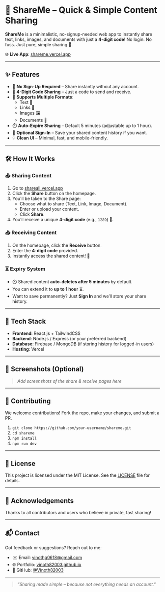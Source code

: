 # 🚀 ShareMe – Quick & Simple Content Sharing

**ShareMe** is a minimalistic, no-signup-needed web app to instantly share text, links, images, and documents with just a **4-digit code**! No login. No fuss. Just pure, simple sharing 🔄.

🌐 **Live App**: [shareme.vercel.app](https://shareme.vercel.app)

---

## ✨ Features

- 🔐 **No Sign-Up Required** – Share instantly without any account.
- 🔢 **4-Digit Code Sharing** – Just a code to send and receive.
- 📎 **Supports Multiple Formats**:
  - Text 📝
  - Links 🔗
  - Images 🖼️
  - Documents 📄
- ⏱️ **Auto-Expire Sharing** – Default 5 minutes (adjustable up to 1 hour).
- 👤 **Optional Sign-In** – Save your shared content history if you want.
- 💡 **Clean UI** – Minimal, fast, and mobile-friendly.

---

## 🛠️ How It Works

### 📤 Sharing Content

1. Go to [shareall.vercel.app](https://shareall.vercel.app/)
2. Click the **Share** button on the homepage.
3. You'll be taken to the Share page:
   - Choose what to share (Text, Link, Image, Document).
   - Enter or upload your content.
   - Click **Share**.
4. You’ll receive a unique **4-digit code** (e.g., `1289`) 🔐.

### 📥 Receiving Content

1. On the homepage, click the **Receive** button.
2. Enter the **4-digit code** provided.
3. Instantly access the shared content! 🎉

### ⏳ Expiry System

- ⏲️ Shared content **auto-deletes after 5 minutes** by default.
- You can extend it to **up to 1 hour** ⌛.
- Want to save permanently? Just **Sign In** and we’ll store your share history.

---

## 🧪 Tech Stack

- **Frontend**: React.js + TailwindCSS
- **Backend**: Node.js / Express (or your preferred backend)
- **Database**: Firebase / MongoDB (if storing history for logged-in users)
- **Hosting**: Vercel

---

## 📸 Screenshots (Optional)

> _Add screenshots of the share & receive pages here_

---

## 🤝 Contributing

We welcome contributions! Fork the repo, make your changes, and submit a PR.

1. `git clone https://github.com/your-username/shareme.git`
2. `cd shareme`
3. `npm install`
4. `npm run dev`

---

## 📄 License

This project is licensed under the MIT License. See the [LICENSE](./LICENSE) file for details.

---

## 🙌 Acknowledgements

Thanks to all contributors and users who believe in private, fast sharing!

---

## 📬 Contact

Got feedback or suggestions? Reach out to me:

- ✉️ Email: vinothg0618@gmail.com
- 🌐 Portfolio: [vinoth82003.github.io](https://vinoth82003.github.io)
- 🔗 GitHub: [@Vinoth82003](https://github.com/Vinoth82003)

---

> _“Sharing made simple – because not everything needs an account.”_
